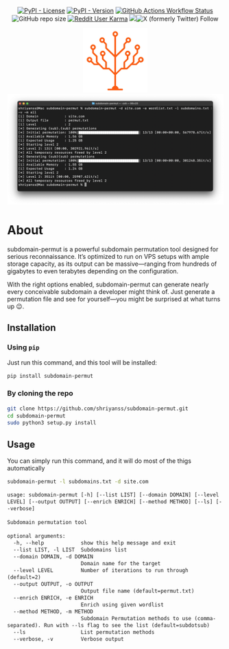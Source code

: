 <p align="center">
  <a href="https://pypi.org/project/subdomain-permut" target="_blank"><img alt="PyPI - License" src="https://img.shields.io/pypi/l/subdomain-permut"></a>
  <a href="https://pypi.org/project/subdomain-permut/#history" target="_blank"><img alt="PyPI - Version" src="https://img.shields.io/pypi/v/subdomain-permut"></a>
  <a href="https://github.com/shriyanss/subdomain-permut/actions/workflows/publish.yml"><img alt="GitHub Actions Workflow Status" src="https://img.shields.io/github/actions/workflow/status/shriyanss/subdomain-permut/publish.yml"></a>
  <img alt="GitHub repo size" src="https://img.shields.io/github/repo-size/shriyanss/subdomain-permut">
  <a href="https://reddit.com/u/shriyanss" target="_blank"><img alt="Reddit User Karma" src="https://img.shields.io/reddit/user-karma/combined/shriyanss"></a>
  <img src="https://x.com/ss0x00" target="_blank"><img alt="X (formerly Twitter) Follow" src="https://img.shields.io/twitter/follow/ss0x00"></a>
</p>

<p align='center'>
  <img src="assets/logo.png" width="150">
  <img src="assets/screenshot.png">
</p>

# About
subdomain-permut is a powerful subdomain permutation tool designed for serious reconnaissance. It’s optimized to run on VPS setups with ample storage capacity, as its output can be massive—ranging from hundreds of gigabytes to even terabytes depending on the configuration.

With the right options enabled, subdomain-permut can generate nearly every conceivable subdomain a developer might think of. Just generate a permutation file and see for yourself—you might be surprised at what turns up 😉.

## Installation
### Using `pip`
Just run this command, and this tool will be installed:
```bash
pip install subdomain-permut
```

### By cloning the repo
```bash
git clone https://github.com/shriyanss/subdomain-permut.git
cd subdomain-permut
sudo python3 setup.py install
```

## Usage
You can simply run this command, and it will do most of the thigs automatically
```bash
subdomain-permut -l subdomains.txt -d site.com
```

```
usage: subdomain-permut [-h] [--list LIST] [--domain DOMAIN] [--level LEVEL] [--output OUTPUT] [--enrich ENRICH] [--method METHOD] [--ls] [--verbose]

Subdomain permutation tool

optional arguments:
  -h, --help            show this help message and exit
  --list LIST, -l LIST  Subdomains list
  --domain DOMAIN, -d DOMAIN
                        Domain name for the target
  --level LEVEL         Number of iterations to run through (default=2)
  --output OUTPUT, -o OUTPUT
                        Output file name (default=permut.txt)
  --enrich ENRICH, -e ENRICH
                        Enrich using given wordlist
  --method METHOD, -m METHOD
                        Subdomain Permutation methods to use (comma-separated). Run with --ls flag to see the list (default=subdotsub)
  --ls                  List permutation methods
  --verbose, -v         Verbose output
  ```